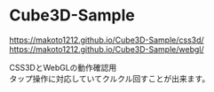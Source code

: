# Cube3D-Sample
https://makoto1212.github.io/Cube3D-Sample/css3d/  
https://makoto1212.github.io/Cube3D-Sample/webgl/  

CSS3DとWebGLの動作確認用  
タップ操作に対応していてクルクル回すことが出来ます。  

